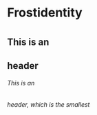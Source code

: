 # Frostidentity <H1>
## This is an <h2> header
###### This is an <h6> header, which is the smallest
